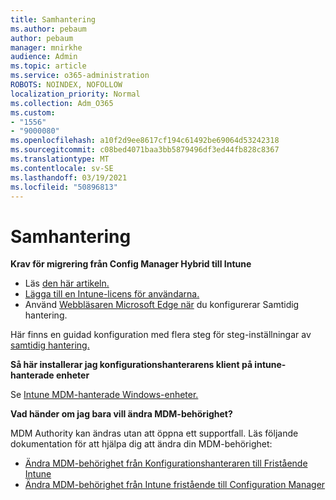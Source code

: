 ```yaml
---
title: Samhantering
ms.author: pebaum
author: pebaum
manager: mnirkhe
audience: Admin
ms.topic: article
ms.service: o365-administration
ROBOTS: NOINDEX, NOFOLLOW
localization_priority: Normal
ms.collection: Adm_O365
ms.custom:
- "1556"
- "9000080"
ms.openlocfilehash: a10f2d9ee8617cf194c61492be69064d53242318
ms.sourcegitcommit: c08bed4071baa3bb5879496df3ed44fb828c8367
ms.translationtype: MT
ms.contentlocale: sv-SE
ms.lasthandoff: 03/19/2021
ms.locfileid: "50896813"
---
```

# <a name="co-management"></a>Samhantering

**Krav för migrering från Config Manager Hybrid till Intune**

- Läs [den här artikeln.](https://docs.microsoft.com/mem/configmgr/mdm/understand/what-happened-to-hybrid)
- [Lägga till en Intune-licens för användarna.](https://docs.microsoft.com/mem/intune/fundamentals/licenses-assign)
- Använd [Webbläsaren Microsoft Edge när](https://www.microsoft.com/edge) du konfigurerar Samtidig hantering.

Här finns en guidad konfiguration med flera steg för steg-inställningar av [samtidig hantering.](https://admin.microsoft.com/AdminPortal/Home?#/modernonboarding/comanagesetupguide)

**Så här installerar jag konfigurationshanterarens klient på intune-hanterade enheter**

Se [Intune MDM-hanterade Windows-enheter.](https://docs.microsoft.com/mem/configmgr/core/clients/deploy/deploy-clients-to-windows-computers#bkmk_mdm)

**Vad händer om jag bara vill ändra MDM-behörighet?**

MDM Authority kan ändras utan att öppna ett supportfall. Läs följande dokumentation för att hjälpa dig att ändra din MDM-behörighet:

- [Ändra MDM-behörighet från Konfigurationshanteraren till Fristående Intune](https://docs.microsoft.com/mem/configmgr/mdm/understand/what-happened-to-hybrid)
- [Ändra MDM-behörighet från Intune fristående till Configuration Manager](https://docs.microsoft.com/mem/configmgr/mdm/understand/what-happened-to-hybrid)
